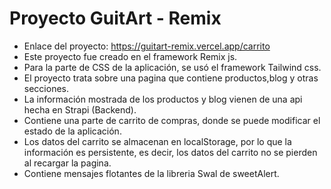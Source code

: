 # Proyecto GuitArt - Remix
- Enlace del proyecto: https://guitart-remix.vercel.app/carrito
- Este proyecto fue creado en el framework Remix js.
- Para la parte de CSS de la aplicación, se usó el framework Tailwind css.
- El proyecto trata sobre una pagina que contiene productos,blog y otras secciones.
- La información mostrada de los productos y blog vienen de una api hecha en Strapi (Backend).
- Contiene una parte de carrito de compras, donde se puede modificar el estado de la aplicación.
- Los datos del carrito se almacenan en localStorage, por lo que la información es persistente, es decir, los datos del carrito no se pierden al recargar la pagina.
- Contiene mensajes flotantes de la libreria Swal de sweetAlert.
